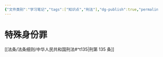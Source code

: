 ```yaml
---
{"文件类别":"学习笔记","tags":["知识点","刑法"],"dg-publish":true,"permalink":"/学习笔记studyup/刑总/生产作业人员/","dgPassFrontmatter":true,"created":"2024-11-02T10:45:12.142+08:00","updated":"2024-11-02T10:45:27.635+08:00"}
---
```


# 特殊身份罪
[[法条/法条细则/中华人民共和国刑法#^t135\|刑第 135 条]]